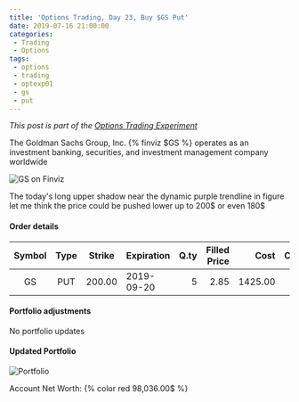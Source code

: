 ```yaml
---
title: 'Options Trading, Day 23, Buy $GS Put'
date: 2019-07-16 21:00:00
categories:
 - Trading
 - Options
tags:
 - options
 - trading
 - optexp01
 - gs
 - put
---
```


*This post is part of the [Options Trading Experiment](/2019/06/23/options-trading-day-0)*

The Goldman Sachs Group, Inc. {% finviz $GS %} operates as an investment banking, securities, and investment management company worldwide

![GS on Finviz](https://finviz.com/publish/071619/GSc1dl1634.png)

The today's long upper shadow near the dynamic purple trendline in figure let me think the price could be pushed lower up to 200$ or even 180$


#### Order details

[//]: # (use https://www.tablesgenerator.com/markdown_tables for creating tables)

| Symbol | Type | Strike | Expiration | Q.ty | Filled Price |    Cost | Commissions | Status |
|:------:|:----:|:------:|------------|-----:|-------------:|--------:|------------:|--------|
|   GS   | PUT  | 200.00 | 2019-09-20 |   5  |         2.85 | 1425.00 |           5 | Filled |

#### Portfolio adjustments

No portfolio updates

#### Updated Portfolio

![Portfolio](https://i.imgur.com/coNi9gQ.png)

Account Net Worth: {% color red 98,036.00$ %}
